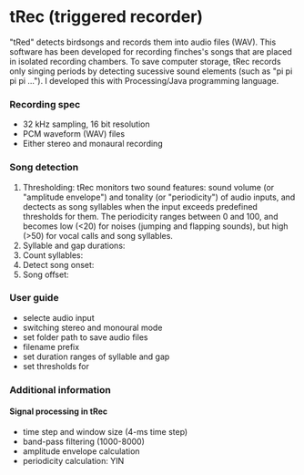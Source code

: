 # tRec (triggered recorder)
"tRed" detects birdsongs and records them into audio files (WAV).
This software has been developed for recording finches's songs that are placed in isolated recording chambers. 
To save computer storage, tRec records only singing periods by detecting sucessive sound elements (such as "pi pi pi pi ...").
I developed this with Processing/Java programming language.

### Recording spec
- 32 kHz sampling, 16 bit resolution
- PCM waveform (WAV) files
- Either stereo and monaural recording

### Song detection
1) Thresholding: tRec monitors two sound features: sound volume (or "amplitude envelope") and tonality (or "periodicity") of audio inputs, and dectects as song syllables when the input exceeds predefined thresholds for them. The periodicity ranges between 0 and 100, and becomes low (<20) for noises (jumping and flapping sounds), but high (>50) for vocal calls and song syllables.  
2) Syllable and gap durations: 
3) Count syllables:
4) Detect song onset:
5) Song offset:

### User guide
- selecte audio input
- switching stereo and monoural mode
- set folder path to save audio files
- filename prefix
- set duration ranges of syllable and gap
- set thresholds for 

### Additional information
#### Signal processing in tRec
- time step and window size (4-ms time step)
- band-pass filtering (1000-8000)
- amplitude envelope calculation
- periodicity calculation: YIN



